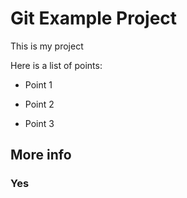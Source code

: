 # Git Example Project

This is my project

Here is a list of points:

- Point 1

- Point 2

- Point 3

## More info

### Yes

